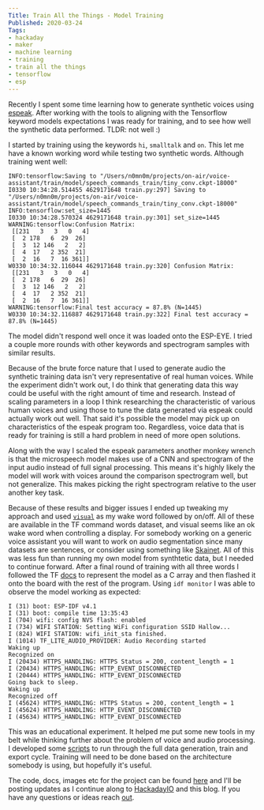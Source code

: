 ```yaml
---
Title: Train All the Things - Model Training
Published: 2020-03-24
Tags:
- hackaday
- maker
- machine learning
- training
- train all the things
- tensorflow
- esp
---
```


Recently I spent some time learning how to generate synthetic voices using
[espeak](/posts/train-all-the-things-data-generation). After working with the
tools to aligning with the Tensorflow keyword models expectations I was ready
for training, and to see how well the synthetic data performed. TLDR: not well
:)

I started by training using the keywords `hi`, `smalltalk` and `on`. This let me
have a known working word while testing two synthetic words. Although training
went well:

```text
INFO:tensorflow:Saving to "/Users/n0mn0m/projects/on-air/voice-assistant/train/model/speech_commands_train/tiny_conv.ckpt-18000"
I0330 10:34:28.514455 4629171648 train.py:297] Saving to "/Users/n0mn0m/projects/on-air/voice-assistant/train/model/speech_commands_train/tiny_conv.ckpt-18000"
INFO:tensorflow:set_size=1445
I0330 10:34:28.570324 4629171648 train.py:301] set_size=1445
WARNING:tensorflow:Confusion Matrix:
 [[231   3   3   0   4]
 [  2 178   6  29  26]
 [  3  12 146   2   2]
 [  4  17   2 352  21]
 [  2  16   7  16 361]]
W0330 10:34:32.116044 4629171648 train.py:320] Confusion Matrix:
 [[231   3   3   0   4]
 [  2 178   6  29  26]
 [  3  12 146   2   2]
 [  4  17   2 352  21]
 [  2  16   7  16 361]]
WARNING:tensorflow:Final test accuracy = 87.8% (N=1445)
W0330 10:34:32.116887 4629171648 train.py:322] Final test accuracy = 87.8% (N=1445)
```

The model didn't respond well once it was loaded onto the ESP-EYE. I tried a
couple more rounds with other keywords and spectrogram samples with similar
results.

Because of the brute force nature that I used to generate audio the synthetic
training data isn't very representative of real human voices. While the
experiment didn't work out, I do think that generating data this way could be
useful with the right amount of time and research. Instead of scaling parameters
in a loop I think researching the characteristic of various human voices and
using those to tune the data generated via espeak could actually work out well.
That said it's possible the model may pick up on characteristics of the espeak
program too. Regardless, voice data that is ready for training is still a hard
problem in need of more open solutions.

Along with the way I scaled the espeak parameters another monkey wrench is that
the microspeech model makes use of a CNN and spectrogram of the input audio
instead of full signal processing. This means it's highly likely the model will
work with voices around the comparison spectrogram well, but not generalize.
This makes picking the right spectrogram relative to the user another key task.

Because of these results and bigger issues I ended up tweaking my approach and
used
[`visual`](https://git.burningdaylight.io/on-air/tree/master/voice-assistant/smalltalk/main/main_functions.cc)
as my wake word followed by on/off. All of these are available in the TF command
words dataset, and visual seems like an ok wake word when controlling a display.
For somebody working on a generic voice assistant you will want to work on audio
segmentation since many datasets are sentences, or consider using something like
[Skainet](https://github.com/espressif/esp-skainet). All of this was less fun
than running my own model from synthtetic data, but I needed to continue
forward. After a final round of training with all three words I followed the TF
[docs](https://www.tensorflow.org/lite/microcontrollers?hl=he) to represent the
model as a C array and then flashed it onto the board with the rest of the
program. Using `idf monitor` I was able to observe the model working as
expected:

```text
I (31) boot: ESP-IDF v4.1
I (31) boot: compile time 13:35:43
I (704) wifi: config NVS flash: enabled
I (734) WIFI STATION: Setting WiFi configuration SSID Hallow...
I (824) WIFI STATION: wifi_init_sta finished.
I (1014) TF_LITE_AUDIO_PROVIDER: Audio Recording started
Waking up
Recognized on
I (20434) HTTPS_HANDLING: HTTPS Status = 200, content_length = 1
I (20434) HTTPS_HANDLING: HTTP_EVENT_DISCONNECTED
I (20444) HTTPS_HANDLING: HTTP_EVENT_DISCONNECTED
Going back to sleep.
Waking up
Recognized off
I (45624) HTTPS_HANDLING: HTTPS Status = 200, content_length = 1
I (45624) HTTPS_HANDLING: HTTP_EVENT_DISCONNECTED
I (45634) HTTPS_HANDLING: HTTP_EVENT_DISCONNECTED
```

This was an educational experiment. It helped me put some new tools in my belt
while thinking further about the problem of voice and audio processing. I
developed some
[scripts](https://git.burningdaylight.io/on-air/tree/master/voice-assistant/train) to
run through the full data generation, train and export cycle. Training will need
to be done based on the architecture somebody is using, but hopefully it's
useful.

The code, docs, images etc for the project can be found
[here](https://git.burningdaylight.io/on-air) and I'll be posting updates as I
continue along to [HackadayIO](https://hackaday.io/project/170228-on-air) and
this blog. If you have any questions or ideas reach
[out](mailto:n0mn0m@burningdaylight.io).

